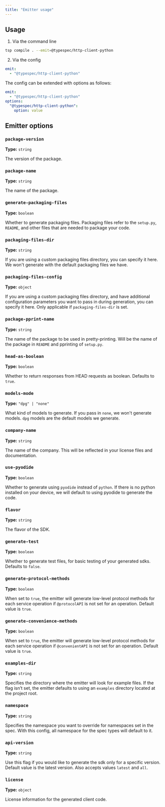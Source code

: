 ```yaml
---
title: "Emitter usage"
---
```


## Usage

1. Via the command line

```bash
tsp compile . --emit=@typespec/http-client-python
```

2. Via the config

```yaml
emit:
  - "@typespec/http-client-python"
```

The config can be extended with options as follows:

```yaml
emit:
  - "@typespec/http-client-python"
options:
  "@typespec/http-client-python":
    option: value
```

## Emitter options

### `package-version`

**Type:** `string`

The version of the package.

### `package-name`

**Type:** `string`

The name of the package.

### `generate-packaging-files`

**Type:** `boolean`

Whether to generate packaging files. Packaging files refer to the `setup.py`, `README`, and other files that are needed to package your code.

### `packaging-files-dir`

**Type:** `string`

If you are using a custom packaging files directory, you can specify it here. We won't generate with the default packaging files we have.

### `packaging-files-config`

**Type:** `object`

If you are using a custom packaging files directory, and have additional configuration parameters you want to pass in during generation, you can specify it here. Only applicable if `packaging-files-dir` is set.

### `package-pprint-name`

**Type:** `string`

The name of the package to be used in pretty-printing. Will be the name of the package in `README` and pprinting of `setup.py`.

### `head-as-boolean`

**Type:** `boolean`

Whether to return responses from HEAD requests as boolean. Defaults to `true`.

### `models-mode`

**Type:** `"dpg" | "none"`

What kind of models to generate. If you pass in `none`, we won't generate models. `dpg` models are the default models we generate.

### `company-name`

**Type:** `string`

The name of the company. This will be reflected in your license files and documentation.

### `use-pyodide`

**Type:** `boolean`

Whether to generate using `pyodide` instead of `python`. If there is no python installed on your device, we will default to using pyodide to generate the code.

### `flavor`

**Type:** `string`

The flavor of the SDK.

### `generate-test`

**Type:** `boolean`

Whether to generate test files, for basic testing of your generated sdks. Defaults to `false`.

### `generate-protocol-methods`

**Type:** `boolean`

When set to `true`, the emitter will generate low-level protocol methods for each service operation if `@protocolAPI` is not set for an operation. Default value is `true`.

### `generate-convenience-methods`

**Type:** `boolean`

When set to `true`, the emitter will generate low-level protocol methods for each service operation if `@convenientAPI` is not set for an operation. Default value is `true`.

### `examples-dir`

**Type:** `string`

Specifies the directory where the emitter will look for example files. If the flag isn’t set, the emitter defaults to using an `examples` directory located at the project root.

### `namespace`

**Type:** `string`

Specifies the namespace you want to override for namespaces set in the spec. With this config, all namespace for the spec types will default to it.

### `api-version`

**Type:** `string`

Use this flag if you would like to generate the sdk only for a specific version. Default value is the latest version. Also accepts values `latest` and `all`.

### `license`

**Type:** `object`

License information for the generated client code.
